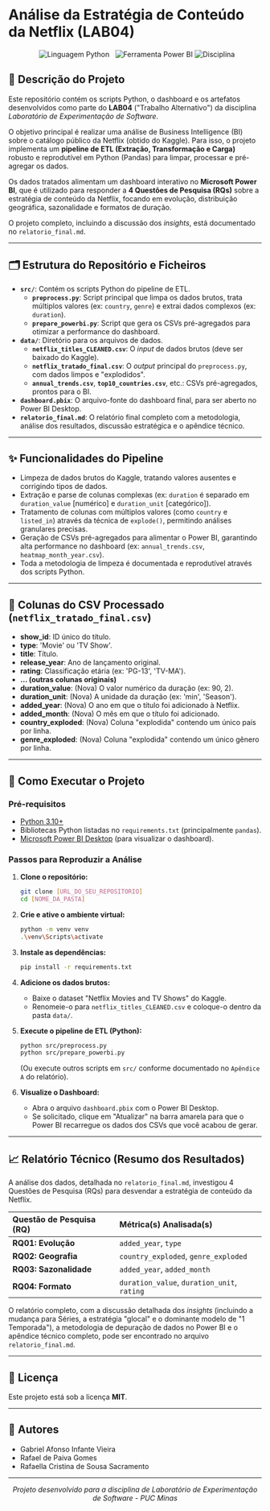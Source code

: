 # Análise da Estratégia de Conteúdo da Netflix (LAB04)

<p align="center">
  <img src="https://img.shields.io/badge/Linguagem-Python-3776AB?logo=python" alt="Linguagem Python">
  <img src="https://img.shields.io/badge/Ferramenta-Power BI-F2C811?logo=powerbi" alt="Ferramenta Power BI">
  <img src="https://img.shields.io/badge/Disciplina-Experimentação de Software-brightgreen" alt="Disciplina">
</p>

## 📖 Descrição do Projeto

Este repositório contém os scripts Python, o dashboard e os artefatos desenvolvidos como parte do **LAB04** ("Trabalho Alternativo") da disciplina *Laboratório de Experimentação de Software*.

O objetivo principal é realizar uma análise de Business Intelligence (BI) sobre o catálogo público da Netflix (obtido do Kaggle). Para isso, o projeto implementa um **pipeline de ETL (Extração, Transformação e Carga)** robusto e reprodutível em Python (Pandas) para limpar, processar e pré-agregar os dados.

Os dados tratados alimentam um dashboard interativo no **Microsoft Power BI**, que é utilizado para responder a **4 Questões de Pesquisa (RQs)** sobre a estratégia de conteúdo da Netflix, focando em evolução, distribuição geográfica, sazonalidade e formatos de duração.

O projeto completo, incluindo a discussão dos *insights*, está documentado no `relatorio_final.md`.

---

## 🗂️ Estrutura do Repositório e Ficheiros

- **`src/`**: Contém os scripts Python do pipeline de ETL.
  - **`preprocess.py`**: Script principal que limpa os dados brutos, trata múltiplos valores (ex: `country`, `genre`) e extrai dados complexos (ex: `duration`).
  - **`prepare_powerbi.py`**: Script que gera os CSVs pré-agregados para otimizar a performance do dashboard.
- **`data/`**: Diretório para os arquivos de dados.
  - **`netflix_titles_CLEANED.csv`**: O *input* de dados brutos (deve ser baixado do Kaggle).
  - **`netflix_tratado_final.csv`**: O *output* principal do `preprocess.py`, com dados limpos e "explodidos".
  - **`annual_trends.csv`**, **`top10_countries.csv`**, etc.: CSVs pré-agregados, prontos para o BI.
- **`dashboard.pbix`**: O arquivo-fonte do dashboard final, para ser aberto no Power BI Desktop.
- **`relatorio_final.md`**: O relatório final completo com a metodologia, análise dos resultados, discussão estratégica e o apêndice técnico.

---

## ✨ Funcionalidades do Pipeline

- Limpeza de dados brutos do Kaggle, tratando valores ausentes e corrigindo tipos de dados.
- Extração e parse de colunas complexas (ex: `duration` é separado em `duration_value` [numérico] e `duration_unit` [categórico]).
- Tratamento de colunas com múltiplos valores (como `country` e `listed_in`) através da técnica de `explode()`, permitindo análises granulares precisas.
- Geração de CSVs pré-agregados para alimentar o Power BI, garantindo alta performance no dashboard (ex: `annual_trends.csv`, `heatmap_month_year.csv`).
- Toda a metodologia de limpeza é documentada e reprodutível através dos scripts Python.

---

## 🧾 Colunas do CSV Processado (`netflix_tratado_final.csv`)

- **show_id**: ID único do título.
- **type**: 'Movie' ou 'TV Show'.
- **title**: Título.
- **release_year**: Ano de lançamento original.
- **rating**: Classificação etária (ex: 'PG-13', 'TV-MA').
- **... (outras colunas originais)**
- **duration_value**: (Nova) O valor numérico da duração (ex: 90, 2).
- **duration_unit**: (Nova) A unidade da duração (ex: 'min', 'Season').
- **added_year**: (Nova) O ano em que o título foi adicionado à Netflix.
- **added_month**: (Nova) O mês em que o título foi adicionado.
- **country_exploded**: (Nova) Coluna "explodida" contendo um único país por linha.
- **genre_exploded**: (Nova) Coluna "explodida" contendo um único gênero por linha.

---

## 🚀 Como Executar o Projeto

### Pré-requisitos

- [Python 3.10+](https://www.python.org/)
- Bibliotecas Python listadas no `requirements.txt` (principalmente `pandas`).
- [Microsoft Power BI Desktop](https://powerbi.microsoft.com/pt-br/desktop/) (para visualizar o dashboard).

### Passos para Reproduzir a Análise

1.  **Clone o repositório:**
    ```bash
    git clone [URL_DO_SEU_REPOSITORIO]
    cd [NOME_DA_PASTA]
    ```

2.  **Crie e ative o ambiente virtual:**
    ```bash
    python -m venv venv
    .\venv\Scripts\activate
    ```

3.  **Instale as dependências:**
    ```bash
    pip install -r requirements.txt
    ```

4.  **Adicione os dados brutos:**
    - Baixe o dataset "Netflix Movies and TV Shows" do Kaggle.
    - Renomeie-o para `netflix_titles_CLEANED.csv` e coloque-o dentro da pasta `data/`.

5.  **Execute o pipeline de ETL (Python):**
    ```bash
    python src/preprocess.py
    python src/prepare_powerbi.py
    ```
    (Ou execute outros scripts em `src/` conforme documentado no `Apêndice A` do relatório).

6.  **Visualize o Dashboard:**
    - Abra o arquivo `dashboard.pbix` com o Power BI Desktop.
    - Se solicitado, clique em "Atualizar" na barra amarela para que o Power BI recarregue os dados dos CSVs que você acabou de gerar.

---

## 📈 Relatório Técnico (Resumo dos Resultados)

A análise dos dados, detalhada no `relatorio_final.md`, investigou 4 Questões de Pesquisa (RQs) para desvendar a estratégia de conteúdo da Netflix.

| Questão de Pesquisa (RQ) | Métrica(s) Analisada(s) |
| :--- | :--- |
| **RQ01: Evolução** | `added_year`, `type` |
| **RQ02: Geografia** | `country_exploded`, `genre_exploded` |
| **RQ03: Sazonalidade** | `added_year`, `added_month` |
| **RQ04: Formato** | `duration_value`, `duration_unit`, `rating` |

O relatório completo, com a discussão detalhada dos *insights* (incluindo a mudança para Séries, a estratégia "glocal" e o dominante modelo de "1 Temporada"), a metodologia de depuração de dados no Power BI e o apêndice técnico completo, pode ser encontrado no arquivo `relatorio_final.md`.

---

## 📝 Licença

Este projeto está sob a licença **MIT**.

---

## 👥 Autores

- Gabriel Afonso Infante Vieira
- Rafael de Paiva Gomes
- Rafaella Cristina de Sousa Sacramento

---

<p align="center"><em>Projeto desenvolvido para a disciplina de Laboratório de Experimentação de Software - PUC Minas</em></p>
